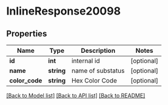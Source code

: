 # InlineResponse20098

## Properties
Name | Type | Description | Notes
------------ | ------------- | ------------- | -------------
**id** | **int** | internal id | [optional] 
**name** | **string** | name of substatus | [optional] 
**color_code** | **string** | Hex Color Code | [optional] 

[[Back to Model list]](../../README.md#documentation-for-models) [[Back to API list]](../../README.md#documentation-for-api-endpoints) [[Back to README]](../../README.md)

